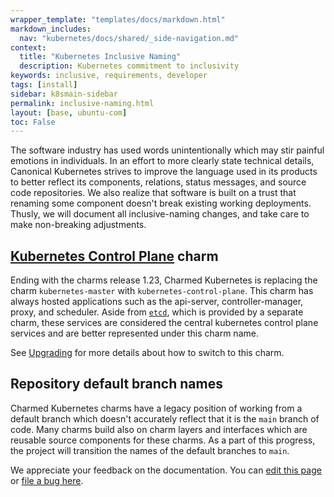 ```yaml
---
wrapper_template: "templates/docs/markdown.html"
markdown_includes:
  nav: "kubernetes/docs/shared/_side-navigation.md"
context:
  title: "Kubernetes Inclusive Naming"
  description: Kubernetes commitment to inclusivity 
keywords: inclusive, requirements, developer 
tags: [install]
sidebar: k8smain-sidebar 
permalink: inclusive-naming.html 
layout: [base, ubuntu-com]
toc: False
---
```


The software industry has used words unintentionally which may stir painful emotions in individuals. In an effort
to more clearly state technical details, Canonical Kubernetes strives to improve the language used in its products to 
better reflect its components, relations, status messages, and source code repositories.  We also realize that 
software is built on a trust that renaming some component doesn't break existing working deployments.  Thusly, we will
document all inclusive-naming changes, and take care to make non-breaking adjustments. 

## [Kubernetes Control Plane](kubernetes-control-plane) charm

Ending with the charms release 1.23, Charmed Kubernetes is replacing the charm `kubernetes-master` with 
`kubernetes-control-plane`.  This charm has always hosted applications such as the api-server, controller-manager, 
proxy, and scheduler.  Aside from [`etcd`](etcd), which is provided by a separate charm, these services are considered 
the central kubernetes control plane services and are better represented under this charm name.

See [Upgrading](upgrading) for more details about how to switch to this charm.

## Repository default branch names

Charmed Kubernetes charms have a legacy position of working from a default branch which doesn't accurately reflect
that it is the `main` branch of code. Many charms build also on charm layers and interfaces which are reusable 
source components for these charms. As a part of this progress, the project will transition the names of the default
branches to `main`.


<!-- IMAGES -->



<!-- LINKS -->

[LXD-image]: https://linuxcontainers.org/lxd/docs/master/image-handling
[kubernetes-control-plane]: https://charmhub.io/kubernetes-control-plane/docs
[etcd]: /kubernetes/docs/charm-etcd
[upgrading]: /kubernetes/docs/upgrading

<!-- FEEDBACK -->
<div class="p-notification--information">
  <p class="p-notification__response">
    We appreciate your feedback on the documentation. You can
    <a href="https://github.com/charmed-kubernetes/kubernetes-docs/edit/main/pages/k8s/inclusive-naming.md" >edit this page</a>
    or
    <a href="https://github.com/charmed-kubernetes/kubernetes-docs/issues/new" >file a bug here</a>.
  </p>
</div>
